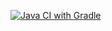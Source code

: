 [![Java CI with Gradle](https://github.com/AlexDedyaev/WebSelenium/actions/workflows/gradle.yml/badge.svg)](https://github.com/AlexDedyaev/WebSelenium/actions/workflows/gradle.yml)
